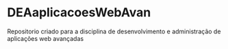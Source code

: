 # DEAaplicacoesWebAvan
Repositorio criado para a disciplina de desenvolvimento e administração de aplicações web avançadas
